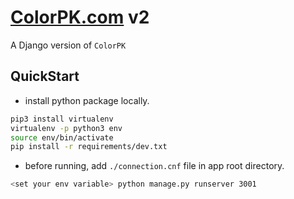 # [ColorPK.com](https://www.colorpk.com) v2

A Django version of `ColorPK`

## QuickStart

* install python package locally.

```sh
pip3 install virtualenv
virtualenv -p python3 env
source env/bin/activate
pip install -r requirements/dev.txt
```

* before running, add `./connection.cnf` file in app root directory.

```sh
<set your env variable> python manage.py runserver 3001
```
